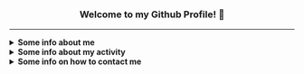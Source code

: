 <h3 align="center">Welcome to my Github Profile! 👋</h3>

***

<details><summary><strong>Some info about me</strong></summary><p>

- 🙋‍♂️ My name is **Vladislav** *(Владислав)*
-  🎂 I'm **18** years old
   - 📆 I celebrate my birthday on **June 22**
- 🏠 I'm currently living in **Gomel, Belarus** *(My hometown)*
  - 🚄 I dream of moving somewhere
- 🏫 I am currently studying at **Gomel State University**
  - **Faculty:** Mathematics and Programming Technologies
  - **Specialty:** Applied Informatics
  - Enrolled in **full-time** training
- 🗣 My primary language is **Russian**, but in most cases, I'm trying to speak **English** *(Approximate level: B1)*
- 💕 I am very passionate about **music** and **mobile photography**, as well as **creating beautiful interfaces** and **interesting projects**
- 👨‍🎓 Got the **Github Student Developer Pack** on **October 1, 2020**
- 💻 Using **MacBook Pro 13" 2020 (M1 - 16/512)**
- 📷 Currently my profile picture is **Mirai Kuriyama** from **Kyoukai no Kanata**

</p></details>

<details><summary><strong>Some info about my activity</strong></summary><p>

- 📚 I'm currently learning:
  - **Go**
  - **JavaScript**
  - **Python**
- ⌛ I've currently set on hold
   - **C#**
   - **Ruby**
- 🌱 I want to learn in the future:
  - **JavaScript Things**
    - **TypeScript**
    - **Node.js, Electron, React, Angular.js, Vue**
- 🏆 I've currently finished learning:
   - **C/С++/Pascal/SQL (Basics)**
- 🚧 I've contributed in:
   - [**ru.javascript.info**](https://github.com/javascript-tutorial/ru.javascript.info/pulls?q=is%3Apr+author%3ASecondThundeR)
   - [**archinstall**](https://github.com/archlinux/archinstall/pulls?q=is%3Apr+author%3ASecondThundeR)
   - [**Catogram**](https://github.com/Catogram/Catogram/pulls?q=is%3Apr+author%3ASecondThundeR)
   - [**evobot**](https://github.com/eritislami/evobot/pulls?q=is%3Apr+author%3ASecondThundeR)
   - [**windows-uwp**](https://github.com/MicrosoftDocs/windows-uwp/pulls?q=is%3Apr+author%3ASecondThundeR)
   - [**brands-in-russia**](https://github.com/virae/brands-in-russia/pulls?q=is%3Apr+author%3ASecondThundeR)
- 🛠 I've been working on such projects:
  - **Main Projects:**
     - [**Project Aether**](https://secondthunder.github.io) — My personal landing page, written on pure HTML/CSS/JS
     - [***Scroball X***](https://github.com/SecondThundeR/Scroball-X) — Fork of [Scroball](https://github.com/peterjosling/scroball) by Peter Josling, where I made some changes to provide Google-like Material UI, Adless UX, Dark Theme, and many other visual improvements
       - Status: **Archived** 
     - [**DokiDoki-RenPy**](https://github.com/SecondThundeR/DokiDoki-RenPy) — Decompile of Doki Doki Literature Club for internal use in RenPy Launcher, e.g. modification or self-learning
     - [**Ghosty**](https://github.com/SecondThundeR/ghosty) — Some random bot for Discord which was created just for fun and for some educational purposes
     - [***Webhook-Notifier***](https://github.com/SecondThundeR/Webhook-Notifier) - Simple Python script for posting to Discord *(Was written as a submodule for the main bot)*
       - Status: **Archived**
     - [***CodeStats to VK***](https://github.com/SecondThundeR/codestats-to-vk) - A Python script to get data from CodeStats API and set status on VK
       - Status: **Archived**
     - [***VK Reminder Bot***](https://github.com/SecondThundeR/vk-reminder-bot) - Just simple script for VK bot to remind something every hour with help of cronjobs
       - Status: **Archived**
     - [**SpotiChecker**](https://github.com/SecondThundeR/spotichecker) - A Python script to check for unavailable tracks in the "Liked Songs" section
  - **Figma Projects:**
    - [***OrbitReader***](https://www.figma.com/file/GsnLhc0IVJnofPt6yw3JZW/Orbit) - A quick sketch for one unreleased app
      - Status: **Archived**
    - [***Project Delta***](https://www.figma.com/file/Sk8zK5CWB7XjqRE0Uq5T04/Project-Delta) - Sketch and ideas for interesting player design
      - Status: **Not maintained**
    - [***Telegram Contest Work***](https://www.figma.com/file/9wgUy3OaqY1Tloz4jtCIuU/Telegram-Contest-(SecondThundeR)) - My work for the [July contest for Designers](https://contest.com/docs/android-design-21) from the Telegram team
      - Status: **Finished**
      - Place: **4th** *(1000$)*
    - [***Unigram Redesign Contest***](https://www.figma.com/file/Ei6xUhhDvAshU06PAtGO1P/Codename-Micagram-(Unigram-Redesign)?node-id=178%3A100150&viewport=394%2C48%2C0.87) - My work for the [January contest for Designers](https://contest.com/win11-design) from the Telegram team
      - Status: **Finished**
      - Place: **2th** *(2000$)*

</p></details>

<details><summary><strong>Some info on how to contact me</strong></summary><p>

- 🌍 Here are several sites where you can follow me:
  - **[VK](https://vk.com/secondthunder)**
  - **[Twitter](https://twitter.com/scndthndr)**
  - **[Instagram](https://instagram.com/AwayFromGalaxy)**
  - **[Last.fm](https://last.fm/user/AwayFromGalaxy)**
  - **[Spotify](https://open.spotify.com/user/secondthunder)**
  - **[Code::Stats](https://codestats.net/users/AwayFromGalaxy)**
  - **[Discord](https://discord.com/users/156081219866591232)**
    - Account Name: SecondThundeR
    - Discriminator: #4467

- 📫 The best way you can reach me:
  - ✈ **[Telegram](https://t.me/secondthunder)** or 📧 **Email - awayfromgalaxy@gmail.com**
  - 🕖 My active time: **10 A.M. - 10 P.M.** *(UTC+3)*

</p></details>
